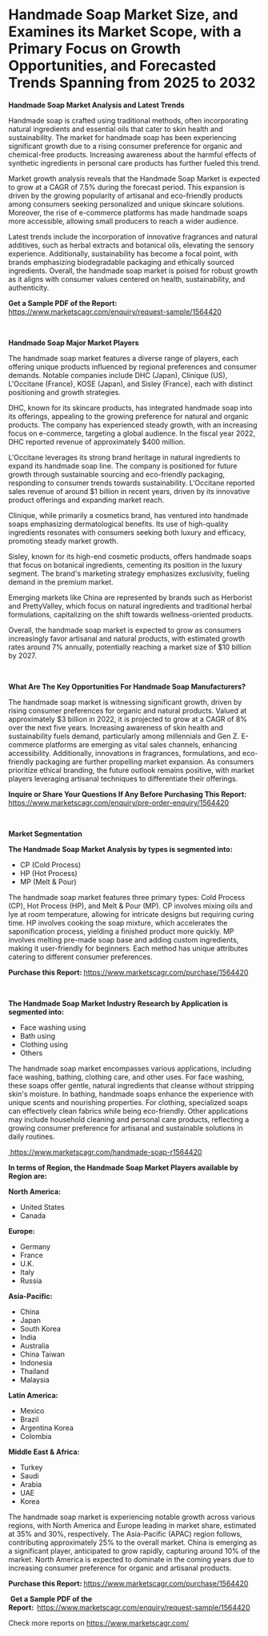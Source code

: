 <p><h1>Handmade Soap Market Size, and Examines its Market Scope, with a Primary Focus on Growth Opportunities, and Forecasted Trends Spanning from 2025 to 2032</h1></p><p><strong>Handmade Soap Market Analysis and Latest Trends</strong></p>
<p><p>Handmade soap is crafted using traditional methods, often incorporating natural ingredients and essential oils that cater to skin health and sustainability. The market for handmade soap has been experiencing significant growth due to a rising consumer preference for organic and chemical-free products. Increasing awareness about the harmful effects of synthetic ingredients in personal care products has further fueled this trend.</p><p>Market growth analysis reveals that the Handmade Soap Market is expected to grow at a CAGR of 7.5% during the forecast period. This expansion is driven by the growing popularity of artisanal and eco-friendly products among consumers seeking personalized and unique skincare solutions. Moreover, the rise of e-commerce platforms has made handmade soaps more accessible, allowing small producers to reach a wider audience. </p><p>Latest trends include the incorporation of innovative fragrances and natural additives, such as herbal extracts and botanical oils, elevating the sensory experience. Additionally, sustainability has become a focal point, with brands emphasizing biodegradable packaging and ethically sourced ingredients. Overall, the handmade soap market is poised for robust growth as it aligns with consumer values centered on health, sustainability, and authenticity.</p></p>
<p><strong>Get a Sample PDF of the Report:&nbsp;</strong> <a href="https://www.marketscagr.com/enquiry/request-sample/1564420?utm_campaign=2465&utm_medium=2&utm_source=Github&utm_content=ia&utm_term=04042025&utm_id=handmade-soap">https://www.marketscagr.com/enquiry/request-sample/1564420</a></p>
<p>&nbsp;</p>
<p><strong>Handmade Soap Major Market Players</strong></p>
<p><p>The handmade soap market features a diverse range of players, each offering unique products influenced by regional preferences and consumer demands. Notable companies include DHC (Japan), Clinique (US), L'Occitane (France), KOSE (Japan), and Sisley (France), each with distinct positioning and growth strategies.</p><p>DHC, known for its skincare products, has integrated handmade soap into its offerings, appealing to the growing preference for natural and organic products. The company has experienced steady growth, with an increasing focus on e-commerce, targeting a global audience. In the fiscal year 2022, DHC reported revenue of approximately $400 million.</p><p>L'Occitane leverages its strong brand heritage in natural ingredients to expand its handmade soap line. The company is positioned for future growth through sustainable sourcing and eco-friendly packaging, responding to consumer trends towards sustainability. L'Occitane reported sales revenue of around $1 billion in recent years, driven by its innovative product offerings and expanding market reach.</p><p>Clinique, while primarily a cosmetics brand, has ventured into handmade soaps emphasizing dermatological benefits. Its use of high-quality ingredients resonates with consumers seeking both luxury and efficacy, promoting steady market growth. </p><p>Sisley, known for its high-end cosmetic products, offers handmade soaps that focus on botanical ingredients, cementing its position in the luxury segment. The brand's marketing strategy emphasizes exclusivity, fueling demand in the premium market.</p><p>Emerging markets like China are represented by brands such as Herborist and PrettyValley, which focus on natural ingredients and traditional herbal formulations, capitalizing on the shift towards wellness-oriented products. </p><p>Overall, the handmade soap market is expected to grow as consumers increasingly favor artisanal and natural products, with estimated growth rates around 7% annually, potentially reaching a market size of $10 billion by 2027.</p></p>
<p>&nbsp;</p>
<p><strong>What Are The Key Opportunities For Handmade Soap Manufacturers?</strong></p>
<p><p>The handmade soap market is witnessing significant growth, driven by rising consumer preferences for organic and natural products. Valued at approximately $3 billion in 2022, it is projected to grow at a CAGR of 8% over the next five years. Increasing awareness of skin health and sustainability fuels demand, particularly among millennials and Gen Z. E-commerce platforms are emerging as vital sales channels, enhancing accessibility. Additionally, innovations in fragrances, formulations, and eco-friendly packaging are further propelling market expansion. As consumers prioritize ethical branding, the future outlook remains positive, with market players leveraging artisanal techniques to differentiate their offerings.</p></p>
<p><strong>Inquire or Share Your Questions If Any Before Purchasing This Report:</strong> <a href="https://www.marketscagr.com/enquiry/pre-order-enquiry/1564420?utm_campaign=2465&utm_medium=2&utm_source=Github&utm_content=ia&utm_term=04042025&utm_id=handmade-soap">https://www.marketscagr.com/enquiry/pre-order-enquiry/1564420</a></p>
<p>&nbsp;</p>
<p><strong>Market Segmentation</strong></p>
<p><strong>The Handmade Soap Market Analysis by types is segmented into:</strong></p>
<p><ul><li>CP (Cold Process)</li><li>HP (Hot Process)</li><li>MP (Melt & Pour)</li></ul></p>
<p><p>The handmade soap market features three primary types: Cold Process (CP), Hot Process (HP), and Melt & Pour (MP). CP involves mixing oils and lye at room temperature, allowing for intricate designs but requiring curing time. HP involves cooking the soap mixture, which accelerates the saponification process, yielding a finished product more quickly. MP involves melting pre-made soap base and adding custom ingredients, making it user-friendly for beginners. Each method has unique attributes catering to different consumer preferences.</p></p>
<p><strong>Purchase this Report:&nbsp;</strong><a href="https://www.marketscagr.com/purchase/1564420?utm_campaign=2465&utm_medium=2&utm_source=Github&utm_content=ia&utm_term=04042025&utm_id=handmade-soap">https://www.marketscagr.com/purchase/1564420</a></p>
<p>&nbsp;</p>
<p><strong>The Handmade Soap Market Industry Research by Application is segmented into:</strong></p>
<p><ul><li>Face washing using</li><li>Bath using</li><li>Clothing using</li><li>Others</li></ul></p>
<p><p>The handmade soap market encompasses various applications, including face washing, bathing, clothing care, and other uses. For face washing, these soaps offer gentle, natural ingredients that cleanse without stripping skin's moisture. In bathing, handmade soaps enhance the experience with unique scents and nourishing properties. For clothing, specialized soaps can effectively clean fabrics while being eco-friendly. Other applications may include household cleaning and personal care products, reflecting a growing consumer preference for artisanal and sustainable solutions in daily routines.</p></p>
<p><a href="https://www.marketscagr.com/handmade-soap-r1564420?utm_campaign=2465&utm_medium=2&utm_source=Github&utm_content=ia&utm_term=04042025&utm_id=handmade-soap">&nbsp;https://www.marketscagr.com/handmade-soap-r1564420</a></p>
<p><strong>In terms of Region, the Handmade Soap Market Players available by Region are:</strong></p>
<p>
    <p> <strong> North America: </strong>
        <ul>
            <li>United States</li>
            <li>Canada</li>
        </ul>
        </p> 
    <p> <strong> Europe: </strong>
        <ul>
            <li>Germany</li>
            <li>France</li>
            <li>U.K.</li>
            <li>Italy</li>
            <li>Russia</li>
        </ul>
        </p> 
    <p> <strong> Asia-Pacific: </strong>
        <ul>
            <li>China</li>
            <li>Japan</li>
            <li>South Korea</li>
            <li>India</li>
            <li>Australia</li>
            <li>China Taiwan</li>
            <li>Indonesia</li>
            <li>Thailand</li>
            <li>Malaysia</li>
        </ul>
        </p> 
    <p> <strong> Latin America: </strong>
        <ul>
            <li>Mexico</li>
            <li>Brazil</li>
            <li>Argentina Korea</li>
            <li>Colombia</li>
        </ul>
        </p> 
    <p> <strong> Middle East & Africa: </strong>
        <ul>
            <li>Turkey</li>
            <li>Saudi</li>
            <li>Arabia</li>
            <li>UAE</li>
            <li>Korea</li>
        </ul>
    </p>
    </p>
<p><p>The handmade soap market is experiencing notable growth across various regions, with North America and Europe leading in market share, estimated at 35% and 30%, respectively. The Asia-Pacific (APAC) region follows, contributing approximately 25% to the overall market. China is emerging as a significant player, anticipated to grow rapidly, capturing around 10% of the market. North America is expected to dominate in the coming years due to increasing consumer preference for organic and artisanal products.</p></p>
<p><strong>Purchase this Report: </strong><a href="https://www.marketscagr.com/purchase/1564420?utm_campaign=2465&utm_medium=2&utm_source=Github&utm_content=ia&utm_term=04042025&utm_id=handmade-soap">https://www.marketscagr.com/purchase/1564420</a></p>
<p>&nbsp;<strong>Get a Sample PDF of the Report:&nbsp;&nbsp;</strong><a href="https://www.marketscagr.com/enquiry/request-sample/1564420?utm_campaign=2465&utm_medium=2&utm_source=Github&utm_content=ia&utm_term=04042025&utm_id=handmade-soap">https://www.marketscagr.com/enquiry/request-sample/1564420</a></p>
<p><strong></strong></p>
<p>Check more reports on <a href="https://www.marketscagr.com/?utm_campaign=2465&utm_medium=2&utm_source=Github&utm_content=ia&utm_term=04042025&utm_id=handmade-soap">https://www.marketscagr.com/</a></p>